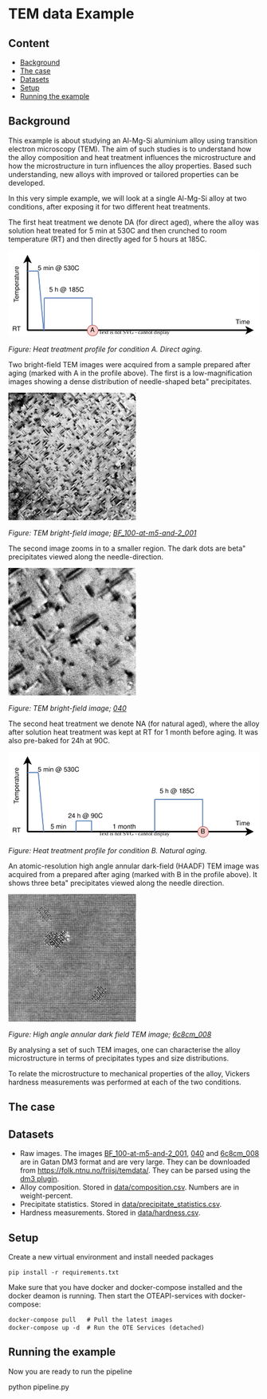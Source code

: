 TEM data Example
================

Content
-------
- [Background](#background)
- [The case](#the-case)
- [Datasets](#datasets)
- [Setup](#setup)
- [Running the example](#running-the-example)


Background
----------
This example is about studying an Al-Mg-Si aluminium alloy using
transition electron microscopy (TEM).  The aim of such studies is to
understand how the alloy composition and heat treatment influences the
microstructure and how the microstructure in turn influences the alloy
properties.  Based such understanding, new alloys with improved or
tailored properties can be developed.

In this very simple example, we will look at a single Al-Mg-Si alloy
at two conditions, after exposing it for two different heat treatments.

The first heat treatment we denote DA (for direct aged), where the
alloy was solution heat treated for 5 min at 530C and then crunched to
room temperature (RT) and then directly aged for 5 hours at 185C.

![profile-DA](figs/profile-DA.svg)

*Figure: Heat treatment profile for condition A.  Direct aging.*

Two bright-field TEM images were acquired from a sample prepared after
aging (marked with A in the profile above).  The first is a
low-magnification images showing a dense distribution of needle-shaped
beta" precipitates.

![Overview, direct aging](figs/BF_100-at-m5-and-2_001.png)

*Figure: TEM bright-field image; [BF_100-at-m5-and-2_001]*

The second image zooms in to a smaller region.  The dark dots are
beta" precipitates viewed along the needle-direction.

![zoom, direct aging](figs/040.png)

*Figure: TEM bright-field image; [040]*

The second heat treatment we denote NA (for natural aged), where the
alloy after solution heat treatment was kept at RT for 1 month before
aging.  It was also pre-baked for 24h at 90C.

![profile-NA](figs/profile-NA.svg)

*Figure: Heat treatment profile for condition B.  Natural aging.*

An atomic-resolution high angle annular dark-field (HAADF) TEM image
was acquired from a prepared after aging (marked with B in the profile
above).  It shows three beta" precipitates viewed along the needle
direction.

![pre-baked](figs/6c8cm_008.png)

*Figure: High angle annular dark field TEM image; [6c8cm_008]*

By analysing a set of such TEM images, one can characterise the alloy
microstructure in terms of precipitates types and size distributions.

To relate the microstructure to mechanical properties of the alloy,
Vickers hardness measurements was performed at each of the two
conditions.


The case
--------



Datasets
--------
- Raw images.  The images [BF_100-at-m5-and-2_001], [040] and [6c8cm_008] are in Gatan DM3 format and are very large.  They can be downloaded from
  https://folk.ntnu.no/friisj/temdata/.  They can be parsed using the
  [dm3 plugin].
- Alloy composition.  Stored in [data/composition.csv].
  Numbers are in weight-percent.
- Precipitate statistics.  Stored in [data/precipitate_statistics.csv].
- Hardness measurements.  Stored in [data/hardness.csv].



Setup
-----
Create a new virtual environment and install needed packages

    pip install -r requirements.txt

Make sure that you have docker and docker-compose installed and the docker deamon is running.
Then start the OTEAPI-services with docker-compose:

    docker-compose pull   # Pull the latest images
    docker-compose up -d  # Run the OTE Services (detached)


Running the example
-------------------
Now you are ready to run the pipeline

   python pipeline.py


[BF_100-at-m5-and-2_001]: https://folk.ntnu.no/friisj/temdata/BF_100-at-m5-and-2_001.dm3
[040]: https://folk.ntnu.no/friisj/temdata/040.dm3
[6c8cm_008]: https://folk.ntnu.no/friisj/temdata/6c8cm_008.dm3
[oteapi-services]: https://github.com/EMMC-ASBL/oteapi-services

[dm3 plugin]: plugins/dm3.py
[data/composition.csv]: data/composition.csv
[data/precipitate_statistics.csv]: data/precipitate_statistics.csv
[data/hardness.csv]: data/hardness.csv

